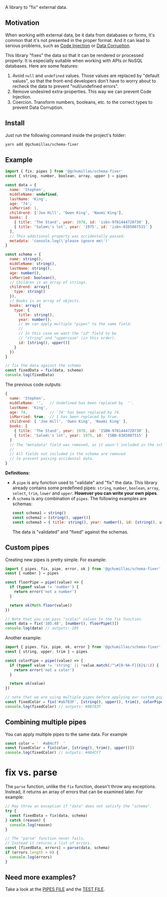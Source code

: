 A library to "fix" external data.

## Motivation

When working with external data, be it data from databases or forms, it's common that it's not presented in the proper format. And it can lead to serious problems, such as [Code Injection](https://en.wikipedia.org/wiki/Code_injection) or [Data Corruption](https://en.wikipedia.org/wiki/Data_corruption).

This library "fixes" the data so that it can be rendered or processed properly. It is especially suitable when working with APIs or NoSQL databases. Here are some features:

1. Avoid `null` and `undefined` values. Those values are replaced by "default values", so that the front-end developers don't have to worry about to recheck the data to prevent "null/undefined errors".
2. Remove undesired extra-properties. This way we can prevent Code Injection.
3. Coercion. Transform numbers, booleans, etc. to the correct types to prevent Data Corruption.

## Install

Just run the following command inside the project's folder:

```bash
yarn add @gchumillas/schema-fixer
```

## Example

```js
import { fix, pipes } from '@gchumillas/schema-fixer'
const { string, number, boolean, array, upper } = pipes

const data = {
  name: 'Stephen',
  middleName: undefined,
  lastName: 'King',
  age: '74',
  isMarried: 1,
  childrend: ['Joe Hill', 'Owen King', 'Naomi King'],
  books: [
    { title: 'The Stand', year: 1978, id: 'isbn-9781444720730' },
    { title: 'Salem\'s lot', year: '1975', id: 'isbn-0385007515' }
  ],
  // This additional property was accidentally passed.
  metadata: 'console.log(\'please ignore me\')'
}

const schema = {
  name: string(),
  middleName: string(),
  lastName: string(),
  age: number(),
  isMarried: boolean(),
  // Children is an array of strings.
  childrend: array({
    type: string()
  }),
  // Books is an array of objects.
  books: array({
    type: {
      title: string(),
      year: number(),
      // We can apply multiple "pipes" to the same field.
      //
      // In this case we want the "id" field to be
      // "string" and "uppercase" (in this order).
      id: [string(), upper()]
    }
  })
}

// fix the data against the schema
const fixedData = fix(data, schema)
console.log(fixedData)
```

The previous code outputs:
```js
{
  name: 'Stephen',
  middleName: '',   // Undefined has been replaced by  ''.
  lastName: 'King',
  age: 74,          // '74' has been replaced by 74.
  isMarried: true,  // 1 has been replaced by true.
  childrend: [ 'Joe Hill', 'Owen King', 'Naomi King' ],
  books: [
    { title: 'The Stand', year: 1978, id: 'ISBN-9781444720730' },
    { title: 'Salem\'s lot', year: 1975, id: 'ISBN-0385007515' }
  ]
  // The "metadata" field was removed, as it wasn't included in the schema.
  //
  // All fields not included in the schema are removed
  // to prevent passing accidental data.
}
```

**Definitions:**

- A `pipe` is any function used to "validate" and "fix" the data. This library
  already contains some predefined pipes: `string`, `number`, `boolean`, `array`,
  `select`, `trim`, `lower` and `upper`. **However you can write your own pipes**.
- A `schema` is any combination of `pipes`. The following examples are schemas:
  ```js
  const schema1 = string()
  const schema2 = [string(), upper()]
  const schema3 = { title: string(), year: number(), id: [string(), upper()] }
  ```
  The data is "validated" and "fixed" against the schemas.

## Custom pipes

Creating new pipes is pretty simple. For example:

```js
import { pipes, fix, pipe, error, ok } from '@gchumillas/schema-fixer'
const { number } = pipes

const floorPipe = pipe((value) => {
  if (typeof value != 'number') {
    return error('not a number')
  }

  return ok(Math.floor(value))
})

// Note that you can pass "scalar" values to the fix function.
const data = fix('105.48', [number(), floorPipe()])
console.log(data) // outputs: 105
```

Another example:
```js
import { pipes, fix, pipe, ok, error } from '@gchumillas/schema-fixer'
const { string, upper, trim } = pipes

const colorPipe = pipe((value) => {
  if (typeof value != 'string' || !value.match(/^\#[0-9A-F]{6}$/i)) {
    return error('not a color')
  }

  return ok(value)
})

// note that we are using multiple pipes before applying our custom pipe
const fixedColor = fix('#ab783F', [string(), upper(), trim(), colorPipe()])
console.log(fixedColor) // outputs: #AB783F
```

## Combining multiple pipes

You can apply multiple pipes to the same data. For example
```js
const color = '  #aB4cf7  '
const fixedColor = fix(color, [string(), trim(), upper()])
console.log(fixedColor) // outputs: #AB4CF7
```

# fix vs. parse

The `parse` function, unlike the `fix` function, doesn't throw any exceptions.
Instead, it returns an array of errors that can be examined later. For example:

```js
// May throw an exception if "data" does not satisfy the "schema".
try {
  const fixedData = fix(data, schema)
} catch (reason) {
  console.log(reason)
}

// The "parse" function never fails.
// Instead it returns a list of errors.
const [fixedData, errors] = parse(data, schema)
if (errors.length > 0) {
  console.log(errors)
}
```

## Need more examples?

Take a look at the [PIPES FILE](./src/pipes.js) and the [TEST FILE](./src/index.test.js).
